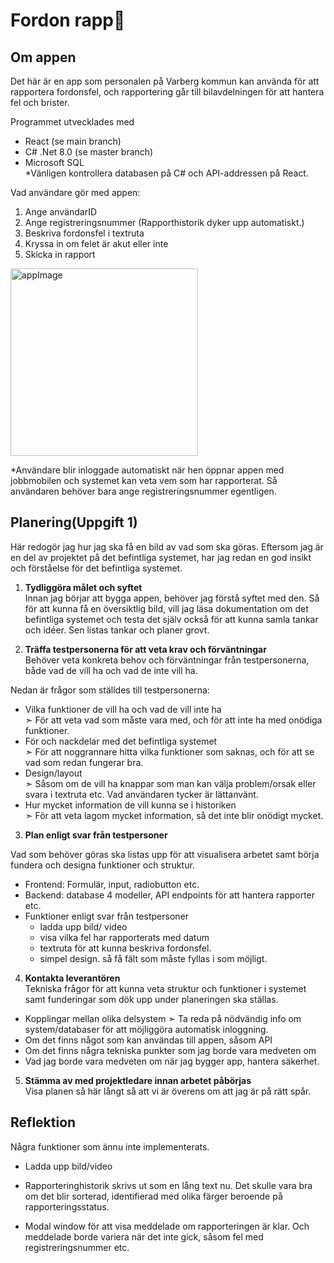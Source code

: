 # Fordon rapp🚙

## Om appen
Det här är en app som personalen på Varberg kommun kan använda för att rapportera fordonsfel, och rapportering går till bilavdelningen för att hantera fel och brister.

Programmet utvecklades med
- React (se main branch)
- C# .Net 8.0 (se master branch)
- Microsoft SQL  
*Vänligen kontrollera databasen på C# och API-addressen på React.

Vad användare gör med appen:

1. Ange användarID
2. Ange registreringsnummer (Rapporthistorik dyker upp automatiskt.)
3. Beskriva fordonsfel i textruta
4. Kryssa in om felet är akut eller inte
5. Skicka in rapport
   
<img src="https://github.com/askahana/vehiclewatch/assets/144675449/6f511895-53a6-44b7-9896-5e6e9bf62b06" alt="appImage" width="300">  

*Användare blir inloggade automatiskt när hen öppnar appen med jobbmobilen och systemet kan veta vem som har rapporterat. Så användaren behöver bara ange registreringsnummer egentligen.  

## Planering(Uppgift 1)
Här redogör jag hur jag ska få en bild av vad som ska göras. Eftersom jag är en del av projektet på det befintliga systemet, har jag redan en god insikt och förståelse för det befintliga systemet.
     
1. **Tydliggöra målet och syftet**   
Innan jag börjar att bygga appen, behöver jag förstå syftet med den. Så för att kunna få en översiktlig bild, vill jag läsa dokumentation om det befintliga systemet och testa det själv också för att kunna samla tankar och idéer. Sen listas tankar och planer grovt.  

2. **Träffa testpersonerna för att veta krav och förväntningar**   
Behöver veta konkreta behov och förväntningar från testpersonerna, både vad de vill ha och vad de inte vill ha.

Nedan är frågor som ställdes till testpersonerna:
- Vilka funktioner de vill ha och vad de vill inte ha  
	➣ För att veta vad som måste vara med, och för att inte ha med onödiga funktioner.
- För och nackdelar med det befintliga systemet  
	➣ För att noggrannare hitta vilka funktioner som saknas, och för att se vad som redan fungerar bra.
- Design/layout  
	➣ Såsom om de vill ha knappar som man kan välja problem/orsak eller svara i textruta etc. Vad användaren tycker är lättanvänt.
- Hur mycket information de vill kunna se i historiken  
	➣ För att veta lagom mycket information, så det inte blir onödigt mycket.
 
3. **Plan enligt svar från testpersoner**

Vad som behöver göras ska listas upp för att visualisera arbetet samt börja fundera och designa funktioner och struktur. 

- Frontend: Formulär, input, radiobutton etc.
- Backend: database 4 modeller, API endpoints för att hantera rapporter etc. 
- Funktioner enligt svar från testpersoner
	- ladda upp bild/ video
 	- visa vilka fel har rapporterats med datum
	- textruta för att kunna beskriva fordonsfel. 
	- simpel design. så få fält som måste fyllas i som möjligt.

4. **Kontakta leverantören**  
Tekniska frågor för att kunna veta struktur och funktioner i systemet samt funderingar som dök upp under planeringen ska ställas.
	
- Kopplingar mellan olika delsystem
 ➣ Ta reda på nödvändig info om system/databaser för att möjliggöra automatisk inloggning.
- Om det finns något som kan användas till appen, såsom API
- Om det finns några tekniska punkter som jag borde vara medveten om
- Vad jag borde vara medveten om när jag bygger app, hantera säkerhet.  

5. **Stämma av med projektledare innan arbetet påbörjas**  
Visa planen så här långt så att vi är överens om att jag är på rätt spår.


## Reflektion
Några funktioner som ännu inte implementerats.

- Ladda upp bild/video

- Rapporteringhistorik skrivs ut som en lång text nu. Det skulle vara bra om det blir sorterad, identifierad med olika färger beroende på rapporteringsstatus.

- Modal window för att visa meddelade om rapporteringen är klar. Och meddelade borde variera när det inte gick, såsom fel med registreringsnummer etc.
